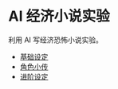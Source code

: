 # AI 经济小说实验

利用 AI 写经济恐怖小说实验。

* [基础设定](v1-setting.md)
* [角色小传](v2-characters.md)
* [进阶设定](v2-setting.md)
